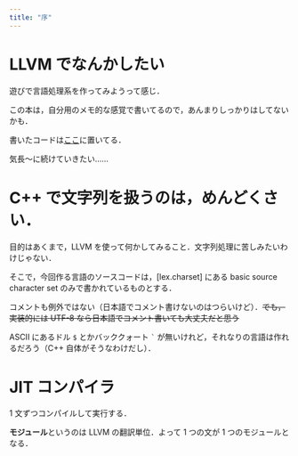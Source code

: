 ```yaml
---
title: "序"
---
```


# LLVM でなんかしたい

遊びで言語処理系を作ってみようって感じ．

この本は，自分用のメモ的な感覚で書いてるので，あんまりしっかりはしてないかも．

書いたコードは[ここ](https://github.com/fiveseven-lambda/toy_language)に置いてる．

気長〜に続けていきたい……

# C++ で文字列を扱うのは，めんどくさい．
目的はあくまで，LLVM を使って何かしてみること．文字列処理に苦しみたいわけじゃない．

そこで，今回作る言語のソースコードは，[lex.charset] にある basic source character set のみで書かれているものとする．

コメントも例外ではない（日本語でコメント書けないのはつらいけど）．~~でも，実装的には UTF-8 なら日本語でコメント書いても大丈夫だと思う~~

ASCII にあるドル `$` とかバッククォート `` ` `` が無いけれど，それなりの言語は作れるだろう（C++ 自体がそうなわけだし）．

# JIT コンパイラ
1 文ずつコンパイルして実行する．

**モジュール**というのは LLVM の翻訳単位．よって 1 つの文が 1 つのモジュールとなる．